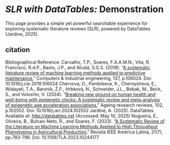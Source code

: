 # <em>SLR with DataTables:</em> Demonstration
This page provides a simple yet powerful searchable experience for exploring systematic literature reviews (SLR), powered by DataTables (Jardine, 2025).

## citation
Bibliographical Reference:
Carvalho, T.P., Soares, F.A.A.M.N., Vita, R.  Francisco, R.d.P., Basto, J.P., and Alcalá, S.G.S.  (2019).  “<a href="pdf/A systematic literature review of machine learning methods applied to predictive maintenance.pdf" target="_blank" rel="noopener noreferrer">A systematic literature review of machine learning methods applied to predictive maintenance.</a>”  Computers & industrial engineering, 137, p.106024.  Doi: 10.1016/j.cie.2019.106024
Chervova, O., Panteleeva, K., Chernysheva, E., Widayati, T.A., Baronik, Ž.F., Hrbková, N., Schneider, J.L., Bobak, M., Beck, S., and Voloshin, V.  (2024).  “<a href="pdf/Breaking new ground on human health and well-being with epigenetic clocks A systematic review and meta-analysis of epigenetic age acceleration associations.pdf" target="_blank" rel="noopener noreferrer">Breaking new ground on human health and well-being with epigenetic clocks: A systematic review and meta-analysis of epigenetic age acceleration associations.</a>”  Ageing research reviews, 102, p.102552.  Doi: 10.1016/j.arr.2024.102552
Jardine, A.  (2025).  DataTables.  Available at: <a href="http://datatables.net" target="_blank" rel="noopener noreferrer">http://datatables.net</a> (Accessed: May 10, 2025)
Nogueira, E., Oliveira, B., Bulcao-Neto, R., and Soares, F.  (2023).  “<a href="pdf/A Systematic Review of the Literature on Machine Learning Methods Applied to High Throughput Phenotyping in Agricultural Production.pdf" target="_blank" rel="noopener noreferrer">A Systematic Review of the Literature on Machine Learning Methods Applied to High Throughput Phenotyping in Agricultural Production.</a>”  Revista IEEE América Latina, 21(7), pp.783-796.  Doi: 10.1109/TLA.2023.10244177
